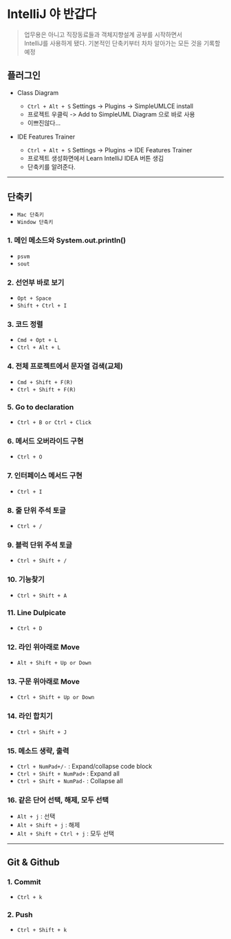 # IntelliJ 야 반갑다

> 업무용은 아니고 직장동료들과 객체지향설계 공부를 시작하면서  
> IntelliJ를 사용하게 됐다. 기본적인 단축키부터 차차 알아가는 모든 것을 기록할 예정

## 플러그인

- Class Diagram

  - `Ctrl + Alt + S` Settings -> Plugins -> SimpleUMLCE install
  - 프로젝트 우클릭 -> Add to SimpleUML Diagram 으로 바로 사용
  - 이쁘진않다...

- IDE Features Trainer
  - `Ctrl + Alt + S` Settings -> Plugins -> IDE Features Trainer
  - 프로젝트 생성화면에서 Learn IntelliJ IDEA 버튼 생김
  - 단축키를 알려준다.

---

## 단축키

- `Mac 단축키`
- `Window 단축키`

### 1. 메인 메소드와 System.out.println()

- `psvm`
- `sout`

### 2. 선언부 바로 보기

- `Opt + Space`
- `Shift + Ctrl + I`

### 3. 코드 정렬

- `Cmd + Opt + L`
- `Ctrl + Alt + L`

### 4. 전체 프로젝트에서 문자열 검색(교체)

- `Cmd + Shift + F(R)`
- `Ctrl + Shift + F(R)`

### 5. Go to declaration

- `Ctrl + B or Ctrl + Click`

### 6. 메서드 오버라이드 구현

- `Ctrl + O`

### 7. 인터페이스 메서드 구현

- `Ctrl + I`

### 8. 줄 단위 주석 토글

- `Ctrl + /`

### 9. 블럭 단위 주석 토글

- `Ctrl + Shift + /`

### 10. 기능찾기

- `Ctrl + Shift + A`

### 11. Line Dulpicate

- `Ctrl + D`

### 12. 라인 위아래로 Move

- `Alt + Shift + Up or Down`

### 13. 구문 위아래로 Move

- `Ctrl + Shift + Up or Down`

### 14. 라인 합치기

- `Ctrl + Shift + J`

### 15. 메소드 생략, 출력

- `Ctrl + NumPad+/-` : Expand/collapse code block
- `Ctrl + Shift + NumPad+` : Expand all
- `Ctrl + Shift + NumPad-` : Collapse all

### 16. 같은 단어 선택, 해제, 모두 선택

- `Alt + j` : 선택
- `Alt + Shift + j` : 해제
- `Alt + Shift + Ctrl + j` : 모두 선택

---

## Git & Github

### 1. Commit

- `Ctrl + k`

### 2. Push

- `Ctrl + Shift + k`
